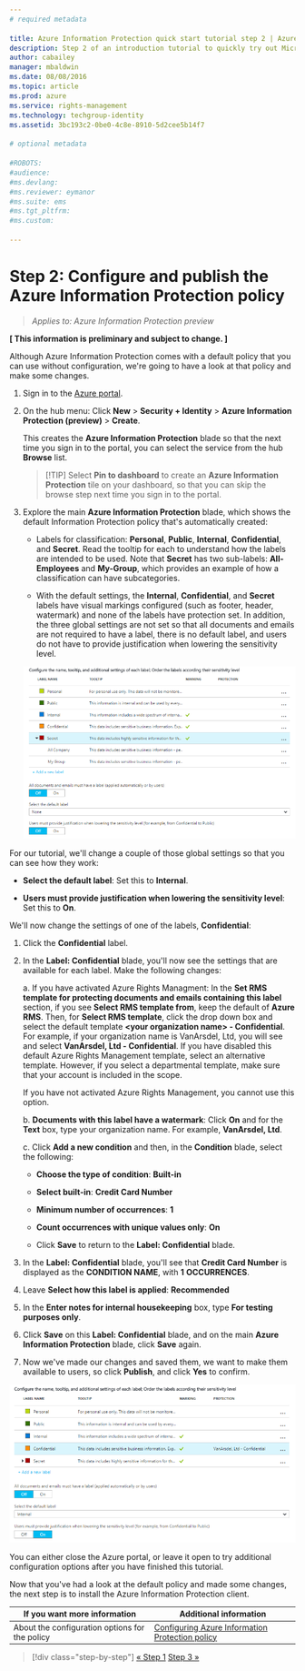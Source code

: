 ```yaml
---
# required metadata

title: Azure Information Protection quick start tutorial step 2 | Azure Rights Management
description: Step 2 of an introduction tutorial to quickly try out Microsoft Azure Information Protection for your organization with just 4 steps that should take you less than 15 minutes.
author: cabailey
manager: mbaldwin
ms.date: 08/08/2016
ms.topic: article
ms.prod: azure
ms.service: rights-management
ms.technology: techgroup-identity
ms.assetid: 3bc193c2-0be0-4c8e-8910-5d2cee5b14f7

# optional metadata

#ROBOTS:
#audience:
#ms.devlang:
#ms.reviewer: eymanor
#ms.suite: ems
#ms.tgt_pltfrm:
#ms.custom:

---
```


# Step 2: Configure and publish the Azure Information Protection policy

>*Applies to: Azure Information Protection preview*

**[ This information is preliminary and subject to change. ]**

Although Azure Information Protection comes with a default policy that you can use without configuration, we're going to have a look at that policy and make some changes.

1. Sign in to the [Azure portal](https://portal.azure.com).
 
2. On the hub menu: Click **New** > **Security + Identity** > **Azure Information Protection (preview)** > **Create**.

    This creates the **Azure Information Protection** blade so that the next time you sign in to the portal, you can select the service from the hub **Browse** list. 

    > [!TIP] Select **Pin to dashboard** to create an **Azure Information Protection** tile on your dashboard, so that you can skip the browse step next time you sign in to the portal.

3.  Explore the main **Azure Information Protection** blade, which shows the default Information Protection policy that's automatically created:
    
    - Labels for classification: **Personal**, **Public**, **Internal**, **Confidential**, and **Secret**. Read the tooltip for each to understand how the labels are intended to be used. Note that **Secret** has two sub-labels: **All-Employees** and **My-Group**, which provides an example of how a classification can have subcategories.

    - With the default settings, the **Internal**, **Confidential**, and **Secret** labels have visual markings configured (such as footer, header, watermark) and none of the labels have protection set. In addition, the three global settings are not set so that all documents and emails are not required to have a label, there is no default label, and users do not have to provide justification when lowering the sensitivity level.

    ![Azure Information Protection quick start tutorial step 3 - default policy](../media/info-protect-policy.png)

For our tutorial, we'll change a couple of those global settings so that you can see how they work:

-  **Select the default label**: Set this to **Internal**.

- **Users must provide justification when lowering the sensitivity level**: Set this to **On**.

We'll now change the settings of one of the labels, **Confidential**:

1. Click the **Confidential** label.

2. In the **Label: Confidential** blade, you'll now see the settings that are available for each label. Make the following changes:

    a. If you have activated Azure Rights Managment: In the **Set RMS template for protecting documents and emails containing this label** section, if you see **Select RMS template from**, keep the default of **Azure RMS**. Then, for **Select RMS template**, click the drop down box and select the default template **\<your organization name> - Confidential**. For example, if your organization name is VanArsdel, Ltd, you will see and select **VanArsdel, Ltd - Confidential**. If you have disabled this default Azure Rights Management template, select an alternative template. However, if you select a departmental template, make sure that your account is included in the scope.
    
    If you have not activated Azure Rights Management, you cannot use this option.
    
    b. **Documents with this label have a watermark**: Click **On** and for the **Text** box, type your organization name. For example, **VanArsdel, Ltd**. 
    
    c. Click **Add a new condition** and then, in the **Condition** blade, select the following:
    
    - **Choose the type of condition**: **Built-in**
    
    - **Select built-in**: **Credit Card Number**
    
    - **Minimum number of occurrences**: **1**
    
    - **Count occurrences with unique values only**: **On**
    
    - Click **Save** to return to the **Label: Confidential** blade.

3. In the **Label: Confidential** blade, you'll see that **Credit Card Number** is displayed as the **CONDITION NAME**, with **1** **OCCURRENCES**.

4. Leave **Select how this label is applied**: **Recommended**

5. In the **Enter notes for internal housekeeping** box, type **For testing purposes only**.

6. Click **Save** on this **Label: Confidential** blade, and on the main **Azure Information Protection** blade, click **Save** again.

7. Now we've made our changes and saved them, we want to make them available to users, so click **Publish**, and click **Yes** to confirm.

![Azure Information Protection quick start tutorial step 3 - default policy configured](../media/info-protect-policy-configured.png)

You can either close the Azure portal, or leave it open to try additional configuration options after you have finished this tutorial.

Now that you've had a look at the default policy and made some changes, the next step is to install the Azure Information Protection client.

|If you want more information|Additional information|
|--------------------------------|--------------------------|
|About the configuration options for the policy|[Configuring Azure Information Protection policy](configure-policy.md)|


>[!div class="step-by-step"]
[&#171; Step 1](infoprotect-tutorial-step1.md)
[Step 3 &#187;](infoprotect-tutorial-step3.md)